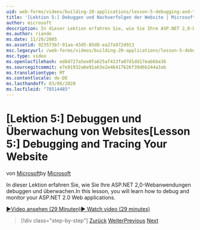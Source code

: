 ```yaml
---
uid: web-forms/videos/building-20-applications/lesson-5-debugging-and-tracing-your-website
title: '[Lektion 5:] Debuggen und Nachverfolgen der Website | Microsoft-Dokumentation'
author: microsoft
description: In dieser Lektion erfahren Sie, wie Sie Ihre ASP.NET 2,0-Webanwendungen debuggen und überwachen.
ms.author: riande
ms.date: 11/29/2005
ms.assetid: 923573b7-91aa-43d5-85d8-ea27a972d913
msc.legacyurl: /web-forms/videos/building-20-applications/lesson-5-debugging-and-tracing-your-website
msc.type: video
ms.openlocfilehash: ed84727a5ee0fa625af433fa07d1dd17eab6ba36
ms.sourcegitcommit: e7e91932a6e91a63e2e46417626f39d6b244a3ab
ms.translationtype: MT
ms.contentlocale: de-DE
ms.lasthandoff: 03/06/2020
ms.locfileid: "78514485"
---
```

# <a name="lesson-5-debugging-and-tracing-your-website"></a><span data-ttu-id="a5a0d-103">[Lektion 5:] Debuggen und Überwachung von Websites</span><span class="sxs-lookup"><span data-stu-id="a5a0d-103">[Lesson 5:] Debugging and Tracing Your Website</span></span>

<span data-ttu-id="a5a0d-104">von [Microsoft](https://github.com/microsoft)</span><span class="sxs-lookup"><span data-stu-id="a5a0d-104">by [Microsoft](https://github.com/microsoft)</span></span>

<span data-ttu-id="a5a0d-105">In dieser Lektion erfahren Sie, wie Sie Ihre ASP.NET 2,0-Webanwendungen debuggen und überwachen.</span><span class="sxs-lookup"><span data-stu-id="a5a0d-105">In this lesson, you will learn how to debug and monitor your ASP.NET 2.0 Web applications.</span></span>

[<span data-ttu-id="a5a0d-106">&#9654;Video ansehen (29 Minuten)</span><span class="sxs-lookup"><span data-stu-id="a5a0d-106">&#9654; Watch video (29 minutes)</span></span>](https://channel9.msdn.com/Blogs/ASP-NET-Site-Videos/lesson-5-debugging-and-tracing-your-website)

> [!div class="step-by-step"]
> <span data-ttu-id="a5a0d-107">[Zurück](lesson-4-understanding-web-application-state.md)
> [Weiter](lesson-6-working-with-stylesheets-and-master-pages.md)</span><span class="sxs-lookup"><span data-stu-id="a5a0d-107">[Previous](lesson-4-understanding-web-application-state.md)
[Next](lesson-6-working-with-stylesheets-and-master-pages.md)</span></span>
